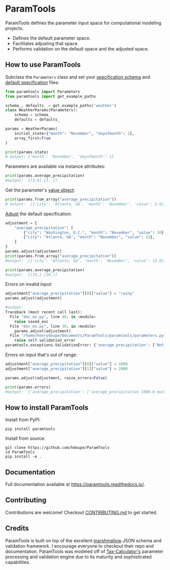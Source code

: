# ParamTools

ParamTools defines the parameter input space for computational modeling projects.

- Defines the default parameter space.
- Facilitates adjusting that space.
- Performs validation on the default space and the adjusted space.

How to use ParamTools
---------------------------

Subclass the `Parameters` class and set your [specification schema](https://paramtools.readthedocs.io/en/latest/spec.html#specification-schema) and [default specification](https://paramtools.readthedocs.io/en/latest/spec.html#default-specification) files:

```python
from paramtools import Parameters
from paramtools import get_example_paths

schema_, defaults_ = get_example_paths('weather')
class WeatherParams(Parameters):
    schema = schema_
    defaults = defaults_

params = WeatherParams(
    initial_state={"month": "November", "dayofmonth": 1},
    array_first=True
)

print(params.state)
# output: {'month': 'November', 'dayofmonth': 1}

```

Parameters are available via instance attributes:

```python
print(params.average_precipitation)
#output:  [[3.6] [3. ]]

```

Get the parameter's [value object](https://paramtools.readthedocs.io/en/latest/spec.html#value-object):
```python
print(params.from_array("average_precipitation"))
# output:  [{'city': 'Atlanta, GA', 'month': 'November', 'value': 3.6}, {'city': 'Washington, D.C.', 'month': 'November', 'value': 3.0}]
```

[Adjust](https://paramtools.readthedocs.io/en/latest/spec.html#adjustment-schema) the default specification:

```python
adjustment = {
    "average_precipitation": [
        {"city": "Washington, D.C.", "month": "November", "value": 10},
        {"city": "Atlanta, GA", "month": "November", "value": 15},
    ]
}
params.adjust(adjustment)
print(params.from_array("average_precipitation"))
#output:  [{'city': 'Atlanta, GA', 'month': 'November', 'value': 15.0}, {'city': 'Washington, D.C.', 'month': 'November', 'value': 10.0}]

print(params.average_precipitation)
#output:  [[15.] [10.]]
```


Errors on invalid input:
```python
adjustment["average_precipitation"][0]["value"] = "rainy"
params.adjust(adjustment)

#output:
Traceback (most recent call last):
  File "doc_ex.py", line 40, in <module>
    raise saved_exc
  File "doc_ex.py", line 30, in <module>
    params.adjust(adjustment)
  File "/home/henrydoupe/Documents/ParamTools/paramtools/parameters.py", line 123, in adjust
    raise self.validation_error
paramtools.exceptions.ValidationError: {'average_precipitation': ['Not a valid number: rainy.']}

```

Errors on input that's out of range:
```python
adjustment["average_precipitation"][0]["value"] = 1000
adjustment["average_precipitation"][1]["value"] = 2000

params.adjust(adjustment, raise_errors=False)

print(params.errors)
#output:  {'average_precipitation': ['average_precipitation 1000.0 must be less than 50 for dimensions city=Washington, D.C. , month=November', 'average_precipitation 2000.0 must be less than 50 for dimensions city=Atlanta, GA , month=November']}

```

How to install ParamTools
-----------------------------------------

Install from PyPI:

```
pip install paramtools
```

Install from source:

```
git clone https://github.com/hdoupe/ParamTools
cd ParamTools
pip install -e .
```

Documentation
----------------
Full documentation available at https://paramtools.readthedocs.io/.

Contributing
-------------------------
Contributions are welcome! Checkout [CONTRIBUTING.md][3] to get started.

Credits
---------
ParamTools is built on top of the excellent [marshmallow][1] JSON schema and validation framework. I encourage everyone to checkout their repo and documentation. ParamTools was modeled off of [Tax-Calculator's][2] parameter processing and validation engine due to its maturity and sophisticated capabilities.

[1]: https://github.com/marshmallow-code/marshmallow
[2]: https://github.com/PSLmodels/Tax-Calculator
[3]: https://github.com/PSLmodels/ParamTools/blob/master/CONTRIBUTING.md